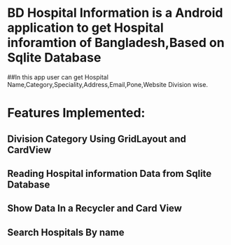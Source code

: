 # BD Hospital Information is a Android application to get Hospital inforamtion of Bangladesh,Based on Sqlite Database </h5>
##In this app user can get Hospital Name,Category,Speciality,Address,Email,Pone,Website Division wise.


#  Features Implemented: </h5>

## Division Category Using GridLayout and CardView
## Reading Hospital information Data from Sqlite Database
## Show Data In a Recycler and Card View
## Search Hospitals By name
